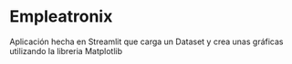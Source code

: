 # Empleatronix

Aplicación hecha en Streamlit que carga un Dataset y crea unas gráficas utilizando la libreria Matplotlib
